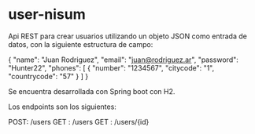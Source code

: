 # user-nisum

Api REST para crear usuarios utilizando un objeto JSON como entrada de datos, con la siguiente estructura de campo:

{
"name": "Juan Rodriguez",
"email": "juan@rodriguez.ar",
"password": "Hunter22",
"phones": [
        {
        "number": "1234567",
        "citycode": "1",
        "countrycode": "57"
        }
    ]
}

Se encuentra desarrollada con Spring boot con H2.

Los endpoints son los siguientes:

POST: /users
GET : /users
GET : /users/{id}

